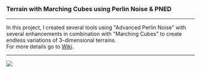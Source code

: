 ### Terrain with Marching Cubes using Perlin Noise & PNED
***
In this project, I created several tools using "Advanced Perlin Noise" with several enhancements in combination
with "Marching Cubes" to create endless variations of 3-dimensional terrains. </br>
For more details go to [Wiki](https://github.com/MauriceJohannssen/MarchingCubes/wiki).
***
![](pictures/exampleTerrain.png)
